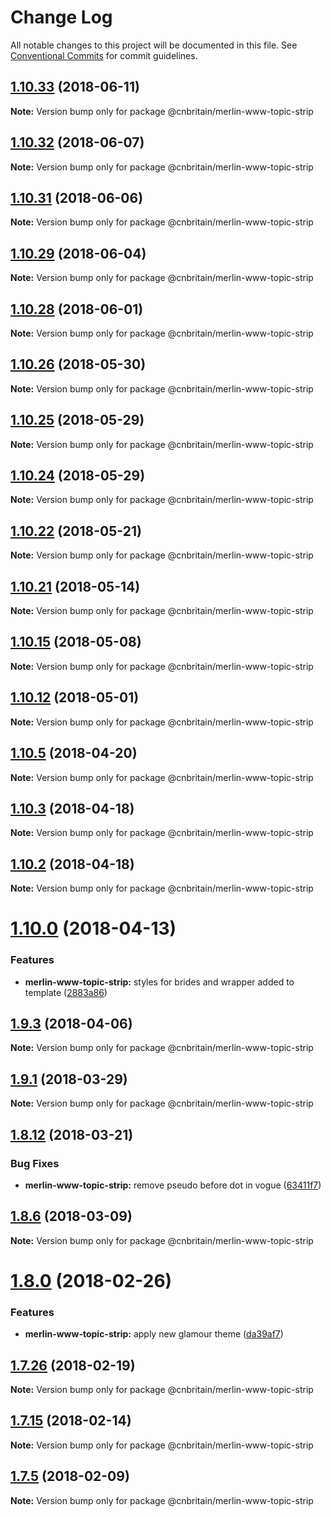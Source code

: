# Change Log

All notable changes to this project will be documented in this file.
See [Conventional Commits](https://conventionalcommits.org) for commit guidelines.

<a name="1.10.33"></a>
## [1.10.33](https://github.com/cnduk/merlin-www-components/compare/@cnbritain/merlin-www-topic-strip@1.10.32...@cnbritain/merlin-www-topic-strip@1.10.33) (2018-06-11)




**Note:** Version bump only for package @cnbritain/merlin-www-topic-strip

<a name="1.10.32"></a>
## [1.10.32](https://github.com/cnduk/merlin-www-components/compare/@cnbritain/merlin-www-topic-strip@1.10.31...@cnbritain/merlin-www-topic-strip@1.10.32) (2018-06-07)




**Note:** Version bump only for package @cnbritain/merlin-www-topic-strip

<a name="1.10.31"></a>
## [1.10.31](https://github.com/cnduk/merlin-www-components/compare/@cnbritain/merlin-www-topic-strip@1.10.30...@cnbritain/merlin-www-topic-strip@1.10.31) (2018-06-06)




**Note:** Version bump only for package @cnbritain/merlin-www-topic-strip

<a name="1.10.29"></a>
## [1.10.29](https://github.com/cnduk/merlin-www-components/compare/@cnbritain/merlin-www-topic-strip@1.10.28...@cnbritain/merlin-www-topic-strip@1.10.29) (2018-06-04)




**Note:** Version bump only for package @cnbritain/merlin-www-topic-strip

<a name="1.10.28"></a>
## [1.10.28](https://github.com/cnduk/merlin-www-components/compare/@cnbritain/merlin-www-topic-strip@1.10.27...@cnbritain/merlin-www-topic-strip@1.10.28) (2018-06-01)




**Note:** Version bump only for package @cnbritain/merlin-www-topic-strip

<a name="1.10.26"></a>
## [1.10.26](https://github.com/cnduk/merlin-www-components/compare/@cnbritain/merlin-www-topic-strip@1.10.25...@cnbritain/merlin-www-topic-strip@1.10.26) (2018-05-30)




**Note:** Version bump only for package @cnbritain/merlin-www-topic-strip

<a name="1.10.25"></a>
## [1.10.25](https://github.com/cnduk/merlin-www-components/compare/@cnbritain/merlin-www-topic-strip@1.10.24...@cnbritain/merlin-www-topic-strip@1.10.25) (2018-05-29)




**Note:** Version bump only for package @cnbritain/merlin-www-topic-strip

<a name="1.10.24"></a>
## [1.10.24](https://github.com/cnduk/merlin-www-components/compare/@cnbritain/merlin-www-topic-strip@1.10.23...@cnbritain/merlin-www-topic-strip@1.10.24) (2018-05-29)




**Note:** Version bump only for package @cnbritain/merlin-www-topic-strip

<a name="1.10.22"></a>
## [1.10.22](https://github.com/cnduk/merlin-www-components/compare/@cnbritain/merlin-www-topic-strip@1.10.21...@cnbritain/merlin-www-topic-strip@1.10.22) (2018-05-21)




**Note:** Version bump only for package @cnbritain/merlin-www-topic-strip

<a name="1.10.21"></a>
## [1.10.21](https://github.com/cnduk/merlin-www-components/compare/@cnbritain/merlin-www-topic-strip@1.10.20...@cnbritain/merlin-www-topic-strip@1.10.21) (2018-05-14)




**Note:** Version bump only for package @cnbritain/merlin-www-topic-strip

<a name="1.10.15"></a>
## [1.10.15](https://github.com/cnduk/merlin-www-components/compare/@cnbritain/merlin-www-topic-strip@1.10.14...@cnbritain/merlin-www-topic-strip@1.10.15) (2018-05-08)




**Note:** Version bump only for package @cnbritain/merlin-www-topic-strip

<a name="1.10.12"></a>
## [1.10.12](https://github.com/cnduk/merlin-www-components/compare/@cnbritain/merlin-www-topic-strip@1.10.11...@cnbritain/merlin-www-topic-strip@1.10.12) (2018-05-01)




**Note:** Version bump only for package @cnbritain/merlin-www-topic-strip

<a name="1.10.5"></a>
## [1.10.5](https://github.com/cnduk/merlin-www-components/compare/@cnbritain/merlin-www-topic-strip@1.10.4...@cnbritain/merlin-www-topic-strip@1.10.5) (2018-04-20)




**Note:** Version bump only for package @cnbritain/merlin-www-topic-strip

<a name="1.10.3"></a>
## [1.10.3](https://github.com/cnduk/merlin-www-components/compare/@cnbritain/merlin-www-topic-strip@1.10.2...@cnbritain/merlin-www-topic-strip@1.10.3) (2018-04-18)




**Note:** Version bump only for package @cnbritain/merlin-www-topic-strip

<a name="1.10.2"></a>
## [1.10.2](https://github.com/cnduk/merlin-www-components/compare/@cnbritain/merlin-www-topic-strip@1.10.1...@cnbritain/merlin-www-topic-strip@1.10.2) (2018-04-18)




**Note:** Version bump only for package @cnbritain/merlin-www-topic-strip

<a name="1.10.0"></a>
# [1.10.0](https://github.com/cnduk/merlin-www-components/compare/@cnbritain/merlin-www-topic-strip@1.9.3...@cnbritain/merlin-www-topic-strip@1.10.0) (2018-04-13)


### Features

* **merlin-www-topic-strip:** styles for brides and wrapper added to template ([2883a86](https://github.com/cnduk/merlin-www-components/commit/2883a86))




<a name="1.9.3"></a>
## [1.9.3](https://github.com/cnduk/merlin-www-components/compare/@cnbritain/merlin-www-topic-strip@1.9.2...@cnbritain/merlin-www-topic-strip@1.9.3) (2018-04-06)




**Note:** Version bump only for package @cnbritain/merlin-www-topic-strip

<a name="1.9.1"></a>
## [1.9.1](https://github.com/cnduk/merlin-www-components/compare/@cnbritain/merlin-www-topic-strip@1.9.0...@cnbritain/merlin-www-topic-strip@1.9.1) (2018-03-29)




**Note:** Version bump only for package @cnbritain/merlin-www-topic-strip

<a name="1.8.12"></a>
## [1.8.12](https://github.com/cnduk/merlin-www-components/compare/@cnbritain/merlin-www-topic-strip@1.8.11...@cnbritain/merlin-www-topic-strip@1.8.12) (2018-03-21)


### Bug Fixes

* **merlin-www-topic-strip:** remove pseudo before dot in vogue ([63411f7](https://github.com/cnduk/merlin-www-components/commit/63411f7))




<a name="1.8.6"></a>
## [1.8.6](https://github.com/cnduk/merlin-www-components/compare/@cnbritain/merlin-www-topic-strip@1.8.5...@cnbritain/merlin-www-topic-strip@1.8.6) (2018-03-09)




**Note:** Version bump only for package @cnbritain/merlin-www-topic-strip

<a name="1.8.0"></a>
# [1.8.0](https://github.com/cnduk/merlin-www-components/compare/@cnbritain/merlin-www-topic-strip@1.7.32...@cnbritain/merlin-www-topic-strip@1.8.0) (2018-02-26)


### Features

* **merlin-www-topic-strip:** apply new glamour theme ([da39af7](https://github.com/cnduk/merlin-www-components/commit/da39af7))




<a name="1.7.26"></a>
## [1.7.26](https://github.com/cnduk/merlin-www-components/compare/@cnbritain/merlin-www-topic-strip@1.7.25...@cnbritain/merlin-www-topic-strip@1.7.26) (2018-02-19)




**Note:** Version bump only for package @cnbritain/merlin-www-topic-strip

<a name="1.7.15"></a>
## [1.7.15](https://github.com/cnduk/merlin-www-components/compare/@cnbritain/merlin-www-topic-strip@1.7.14...@cnbritain/merlin-www-topic-strip@1.7.15) (2018-02-14)




**Note:** Version bump only for package @cnbritain/merlin-www-topic-strip

<a name="1.7.5"></a>
## [1.7.5](https://github.com/cnduk/merlin-www-components/compare/@cnbritain/merlin-www-topic-strip@1.7.4...@cnbritain/merlin-www-topic-strip@1.7.5) (2018-02-09)




**Note:** Version bump only for package @cnbritain/merlin-www-topic-strip

